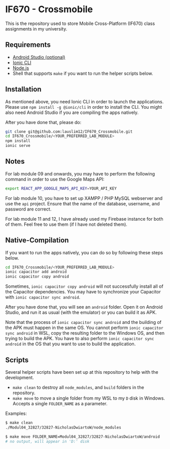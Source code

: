 # IF670 - Crossmobile

This is the repository used to store Mobile Cross-Platform (IF670) class assignments in my university.

## Requirements

- [Android Studio (optional)](https://developer.android.com/studio)
- [Ionic CLI](https://ionicframework.com/docs/cli)
- [Node.js](https://nodejs.org/)
- Shell that supports `make` if you want to run the helper scripts below.

## Installation

As mentioned above, you need Ionic CLI in order to launch the applications. Please use `npm install -g @ionic/cli` in order to install the CLI. You might also need Android Studio if you are compiling the apps natively.

After you have done that, please do:

```bash
git clone git@github.com:lauslim12/IF670_Crossmobile.git
cd IF670_Crossmobile/<YOUR_PREFERRED_LAB_MODULE>
npm install
ionic serve
```

## Notes

For lab module 09 and onwards, you may have to perform the following command in order to use the Google Maps API:

```bash
export REACT_APP_GOOGLE_MAPS_API_KEY=YOUR_API_KEY
```

For lab module 10, you have to set up XAMPP / PHP MySQL webserver and use the `api` project. Ensure that the name of the database, username, and password are correct.

For lab module 11 and 12, I have already used my Firebase instance for both of them. Feel free to use them (if I have not deleted them).

## Native-Compilation

If you want to run the apps natively, you can do so by following these steps below.

```bash
cd IF670_Crossmobile/<YOUR_PREFERRED_LAB_MODULE>
ionic capacitor add android
ionic capacitor copy android
```

Sometimes, `ionic capacitor copy android` will not successfully install all of the Capacitor dependencies. You may have to synchronize your Capacitor with `ionic capacitor sync android`.

After you have done that, you will see an `android` folder. Open it on Android Studio, and run it as usual (with the emulator) or you can build it as APK.

Note that the process of `ionic capacitor sync android` and the building of the APK must happen in the same OS. You cannot perform `ionic capacitor sync android` in WSL, copy the resulting folder to the Windows OS, and then trying to build the APK. You have to also perform `ionic capacitor sync android` in the OS that you want to use to build the application.

## Scripts

Several helper scripts have been set up at this repository to help with the development.

- `make clean` to destroy all `node_modules`, and `build` folders in the repository.
- `make move` to move a single folder from my WSL to my `D` disk in Windows. Accepts a single `FOLDER_NAME` as a parameter.

Examples:

```bash
$ make clean
./Modul04_32827/32827-NicholasDwiartoW/node_modules

$ make move FOLDER_NAME=Modul04_32827/32827-NicholasDwiartoW/android
# no output, will appear in 'D:' disk
```

